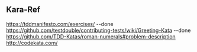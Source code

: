## Kara-Ref ##
https://tddmanifesto.com/exercises/ --done
https://github.com/testdouble/contributing-tests/wiki/Greeting-Kata --done
https://github.com/TDD-Katas/roman-numerals#problem-description
http://codekata.com/